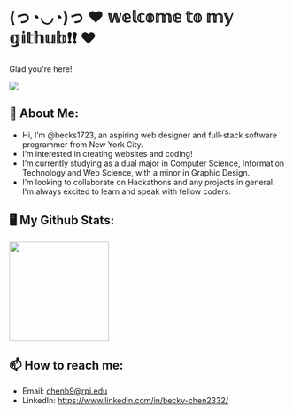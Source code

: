 # (っ◔◡◔)っ ♥ 𝕨𝕖𝕝𝕔𝕠𝕞𝕖 𝕥𝕠 𝕞𝕪 𝕘𝕚𝕥𝕙𝕦𝕓❗❗ ♥

Glad you're here!

![](https://komarev.com/ghpvc/?username=your-github-username&color=orange)

## 👩 About Me:
- Hi, I’m @becks1723, an aspiring web designer and full-stack software programmer from New York City.
- I’m interested in creating websites and coding!
- I’m currently studying as a dual major in Computer Science, Information Technology and Web Science, with a minor in Graphic Design.
- I’m looking to collaborate on Hackathons and any projects in general. I'm always excited to learn and speak with fellow coders. 

## 🖥️ My Github Stats: 
<img height="180em" src="https://github-readme-stats.vercel.app/api?username=becks1723&show_icons=true&hide_border=true&&count_private=true&include_all_commits=true" />

## 📫 How to reach me:
- Email: chenb9@rpi.edu
- LinkedIn: https://www.linkedin.com/in/becky-chen2332/

<!---
becks1723/becks1723 is a ✨ special ✨ repository because its `README.md` (this file) appears on your GitHub profile.
You can click the Preview link to take a look at your changes.
--->
